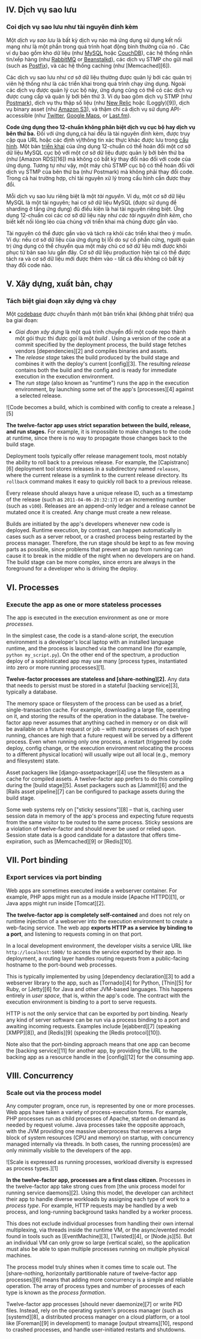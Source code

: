 
## IV. Dịch vụ sao lưu

### Coi dịch vụ sao lưu như tài nguyên đính kèm

Một _dịch vụ sao lưu_ là bất kỳ dịch vụ nào mà ứng dụng sử dụng kết nối mạng như là một phần trong quá trình họat động bình thường của nó . Các ví dụ bao gồm kho dữ liệu (như [MySQL](1) hoặc [CouchDB](2)), các hệ thống nhắn tin/xếp hàng (như [RabbitMQ](3) or [Beanstalkd](4)), các dịch vụ STMP cho gửi mail (such as [Postfix](5)), và các hệ thống caching (như [Memcached][6]).

Các dịch vụ sao lưu như cơ sở dữ liệu thường được quản lý bới các quản trị viên hệ thống như là các triển khai trong quá trình chạy ứng dụng. Ngoài các dịch vụ được quản lý cục bộ này, ứng dụng cũng có thể có các dịch vụ được cung cấp và quản lý bới bên thứ 3. Ví dụ bao gôm dịch vụ STMP (như [Postmark](7)), dịch vụ thu thập số liệu (như [New Relic](8) hoặc (Loggly)[9]), dịch vụ binary asset (như  [Amazon S3](10)), và thậm chí cả dịch vụ sử dụng API-accessible (như [Twitter](11), [Google Maps](12), or [Last.fm](13)).

**Code ứng dụng theo 12-chuẩn không phân biệt dịch vụ cục bộ hay dịch vụ bên thứ ba.** Đối với ứng dụng,cả hai đều là tài nguyên đính kèm, được truy cập qua URL hoặc các định vị/thông tin xác thực khác được lưu trong [cấu hình](14). Một bản [triển khai](15) của ứng dụng 12-chuẩn có thể hoán đổi một cơ sở dữ liệu MySQL cục bộ với một cơ sở dữ liệu được quản lý bởi bên thứ ba (như [Amazon RDS][16]) mà không có bất kỳ thay đổi nào đối với code của ứng dụng. Tương tự như vậy, một máy chủ STMP cục bộ có thể hoán đổi với dịch vụ STMP của bên thứ ba (như Postmark) mà không phải thay đổi code. Trong cả hai trường hợp, chỉ tài nguyên xử lý trong cấu hình cần được thay đổi.

Mỗi dịch vụ sao lưu riêng biệt là một _tài nguyên_. Ví dụ, một cơ sở dữ liệu MySQL là một tài nguyên; hai cơ sở dữ liệu MySQL (được sử dụng để sharding ở tầng ứng dụng) đủ điều kiện là hai tài nguyên riêng biệt. Ứng dụng 12-chuẩn coi các cơ sở dữ liệu này như  _các tài nguyên đính kèm_, cho biết kết nối lỏng lẻo của chúng với triển khai mà chúng được gắn vào.


Tài nguyên có thể được gắn vào và tách ra khỏi các triển khai theo ý muốn. Ví dụ: nếu cơ sở dữ liệu của ứng dụng bị lỗi do sự cố phần cứng, người quản trị ứng dụng có thể chuyển qua một máy chủ cơ sở dữ liệu mới được khôi phục từ bản sao lưu gần đây. Cơ sở dữ liệu production hiện tại có thể được tách ra và cơ sở dữ liệu mới được thêm vào - tất cả đều không có bất kỳ thay đổi code nào.
## V. Xây dựng, xuất bản, chạy

### Tách biệt giai đoạn xây dựng và chạy

Một [codebase](1) được chuyển thành một bản triển khai (không phát triển) qua ba giai đoạn:

* _Giai đoạn xây dựng_ là một quá trình chuyển đổi một code repo thành một gói thực thi được gọi là một _build_ . Using a version of the code at a commit specified by the deployment process, the build stage fetches vendors [dependencies][2] and compiles binaries and assets.
* The _release stage_ takes the build produced by the build stage and combines it with the deploy's current [config][3]. The resulting _release_ contains both the build and the config and is ready for immediate execution in the execution environment.
* The _run stage_ (also known as "runtime") runs the app in the execution environment, by launching some set of the app's [processes][4] against a selected release.

![Code becomes a build, which is combined with config to create a release.][5]

**The twelve-factor app uses strict separation between the build, release, and run stages.** For example, it is impossible to make changes to the code at runtime, since there is no way to propagate those changes back to the build stage.

Deployment tools typically offer release management tools, most notably the ability to roll back to a previous release. For example, the [Capistrano][6] deployment tool stores releases in a subdirectory named `releases`, where the current release is a symlink to the current release directory. Its `rollback` command makes it easy to quickly roll back to a previous release.

Every release should always have a unique release ID, such as a timestamp of the release (such as `2011-04-06-20:32:17`) or an incrementing number (such as `v100`). Releases are an append-only ledger and a release cannot be mutated once it is created. Any change must create a new release.

Builds are initiated by the app's developers whenever new code is deployed. Runtime execution, by contrast, can happen automatically in cases such as a server reboot, or a crashed process being restarted by the process manager. Therefore, the run stage should be kept to as few moving parts as possible, since problems that prevent an app from running can cause it to break in the middle of the night when no developers are on hand. The build stage can be more complex, since errors are always in the foreground for a developer who is driving the deploy.
## VI. Processes

### Execute the app as one or more stateless processes

The app is executed in the execution environment as one or more _processes_.

In the simplest case, the code is a stand-alone script, the execution environment is a developer's local laptop with an installed language runtime, and the process is launched via the command line (for example, `python my_script.py`). On the other end of the spectrum, a production deploy of a sophisticated app may use many [process types, instantiated into zero or more running processes][1].

**Twelve-factor processes are stateless and [share-nothing][2].** Any data that needs to persist must be stored in a stateful [backing service][3], typically a database.

The memory space or filesystem of the process can be used as a brief, single-transaction cache. For example, downloading a large file, operating on it, and storing the results of the operation in the database. The twelve-factor app never assumes that anything cached in memory or on disk will be available on a future request or job – with many processes of each type running, chances are high that a future request will be served by a different process. Even when running only one process, a restart (triggered by code deploy, config change, or the execution environment relocating the process to a different physical location) will usually wipe out all local (e.g., memory and filesystem) state.

Asset packagers like [django-assetpackager][4] use the filesystem as a cache for compiled assets. A twelve-factor app prefers to do this compiling during the [build stage][5]. Asset packagers such as [Jammit][6] and the [Rails asset pipeline][7] can be configured to package assets during the build stage.

Some web systems rely on ["sticky sessions"][8] – that is, caching user session data in memory of the app's process and expecting future requests from the same visitor to be routed to the same process. Sticky sessions are a violation of twelve-factor and should never be used or relied upon. Session state data is a good candidate for a datastore that offers time-expiration, such as [Memcached][9] or [Redis][10].
## VII. Port binding

### Export services via port binding

Web apps are sometimes executed inside a webserver container. For example, PHP apps might run as a module inside [Apache HTTPD][1], or Java apps might run inside [Tomcat][2].

**The twelve-factor app is completely self-contained** and does not rely on runtime injection of a webserver into the execution environment to create a web-facing service. The web app **exports HTTP as a service by binding to a port**, and listening to requests coming in on that port.

In a local development environment, the developer visits a service URL like `http://localhost:5000/` to access the service exported by their app. In deployment, a routing layer handles routing requests from a public-facing hostname to the port-bound web processes.

This is typically implemented by using [dependency declaration][3] to add a webserver library to the app, such as [Tornado][4] for Python, [Thin][5] for Ruby, or [Jetty][6] for Java and other JVM-based languages. This happens entirely in _user space_, that is, within the app's code. The contract with the execution environment is binding to a port to serve requests.

HTTP is not the only service that can be exported by port binding. Nearly any kind of server software can be run via a process binding to a port and awaiting incoming requests. Examples include [ejabberd][7] (speaking [XMPP][8]), and [Redis][9] (speaking the [Redis protocol][10]).

Note also that the port-binding approach means that one app can become the [backing service][11] for another app, by providing the URL to the backing app as a resource handle in the [config][12] for the consuming app.
## VIII. Concurrency

### Scale out via the process model

Any computer program, once run, is represented by one or more processes. Web apps have taken a variety of process-execution forms. For example, PHP processes run as child processes of Apache, started on demand as needed by request volume. Java processes take the opposite approach, with the JVM providing one massive uberprocess that reserves a large block of system resources (CPU and memory) on startup, with concurrency managed internally via threads. In both cases, the running process(es) are only minimally visible to the developers of the app.

![Scale is expressed as running processes, workload diversity is expressed as process types.][1]

**In the twelve-factor app, processes are a first class citizen.** Processes in the twelve-factor app take strong cues from [the unix process model for running service daemons][2]. Using this model, the developer can architect their app to handle diverse workloads by assigning each type of work to a _process type_. For example, HTTP requests may be handled by a web process, and long-running background tasks handled by a worker process.

This does not exclude individual processes from handling their own internal multiplexing, via threads inside the runtime VM, or the async/evented model found in tools such as [EventMachine][3], [Twisted][4], or [Node.js][5]. But an individual VM can only grow so large (vertical scale), so the application must also be able to span multiple processes running on multiple physical machines.

The process model truly shines when it comes time to scale out. The [share-nothing, horizontally partitionable nature of twelve-factor app processes][6] means that adding more concurrency is a simple and reliable operation. The array of process types and number of processes of each type is known as the _process formation_.

Twelve-factor app processes [should never daemonize][7] or write PID files. Instead, rely on the operating system's process manager (such as [systemd][8], a distributed process manager on a cloud platform, or a tool like [Foreman][9] in development) to manage [output streams][10], respond to crashed processes, and handle user-initiated restarts and shutdowns.
